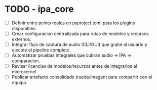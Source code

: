 # TODO - ipa_core

- [ ] Definir entry points reales en pyproject.toml para los plugins disponibles.
- [ ] Crear configuracion centralizada para rutas de modelos y recursos externos.
- [ ] Integrar flujo de captura de audio (CLI/GUI) que grabe al usuario y ejecute el pipeline completo.
- [ ] Automatizar pruebas integrales que cubran audio -> IPA -> comparacion.
- [ ] Revisar licencias de modelos/recursos antes de integrarlos al microkernel.
- [ ] Publicar artefacto consolidado (rueda/imagen) para compartir con el equipo.
